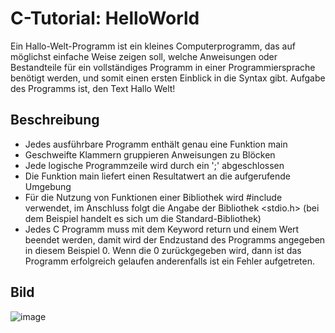 # C-Tutorial: HelloWorld

Ein Hallo-Welt-Programm ist ein kleines Computerprogramm, das auf möglichst einfache Weise zeigen soll, welche Anweisungen oder Bestandteile für ein vollständiges Programm in einer Programmiersprache benötigt werden, und somit einen ersten Einblick in die Syntax gibt. Aufgabe des Programms ist, den Text Hallo Welt!

## Beschreibung

- Jedes ausführbare Programm enthält genau eine Funktion main
- Geschweifte Klammern gruppieren Anweisungen zu Blöcken
- Jede logische Programmzeile wird durch ein ';' abgeschlossen
- Die Funktion main liefert einen Resultatwert an die aufgerufende Umgebung
- Für die Nutzung von Funktionen einer Bibliothek wird #include verwendet, im Anschluss folgt die Angabe der Bibliothek <stdio.h> (bei dem Beispiel handelt es sich um die Standard-Bibliothek)
- Jedes C Programm muss mit dem Keyword return und einem Wert beendet werden, damit wird der Endzustand des Programms angegeben in diesem Beispiel 0. Wenn die 0 zurückgegeben wird, dann ist das Programm erfolgreich gelaufen anderenfalls ist ein Fehler aufgetreten. 


## Bild

![image](https://user-images.githubusercontent.com/63674539/195732154-d67bafcc-4c8d-47d1-9dee-41f38fbd5de5.png)
